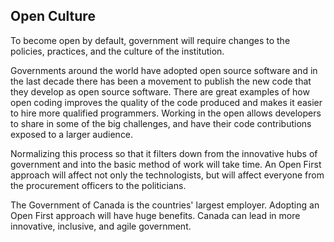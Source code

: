## Open Culture

To become open by default, government will require changes to the policies, practices, and the culture of the institution.

Governments around the world have adopted open source software and in the last decade there has been a movement to publish the new code that they develop as open source software. There are great examples of how open coding improves the quality of the code produced and makes it easier to hire more qualified programmers. Working in the open allows developers to share in some of the big challenges, and have their code contributions exposed to a larger audience.

Normalizing this process so that it filters down from the innovative hubs of government and into the basic method of work will take time. An Open First approach will affect not only the technologists, but will affect everyone from the procurement officers to the politicians.

The Government of Canada is the countries' largest employer. Adopting an Open First approach will have huge benefits. Canada can lead in more innovative, inclusive, and agile government.
